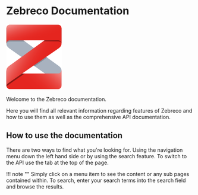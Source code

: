 # Zebreco Documentation

![Zebreco Logo](/images/zebreco_logo.png "Zebreco Logo")

Welcome to the Zebreco documentation.

Here you will find all relevant information regarding features of Zebreco and how to use them as well as the comprehensive API documentation.

## How to use the documentation

There are two ways to find what you're looking for. Using the navigation menu down the left hand side or by using the search feature. To switch to the API use the tab at the top of the page.

!!! note ""
    Simply click on a menu item to see the content or any sub pages contained within. To search, enter your search terms into the search field and browse the results.


&nbsp;
